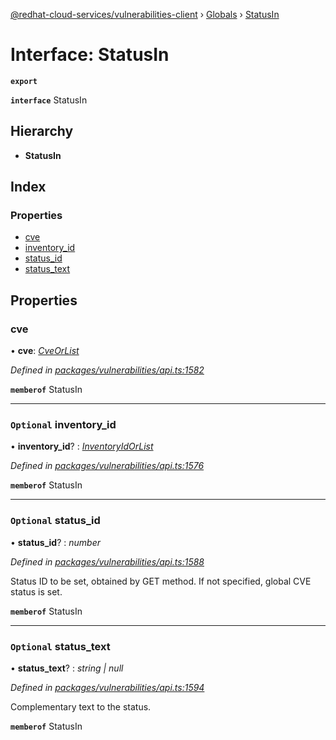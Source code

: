 [@redhat-cloud-services/vulnerabilities-client](../README.md) › [Globals](../globals.md) › [StatusIn](statusin.md)

# Interface: StatusIn

**`export`** 

**`interface`** StatusIn

## Hierarchy

* **StatusIn**

## Index

### Properties

* [cve](statusin.md#cve)
* [inventory_id](statusin.md#optional-inventory_id)
* [status_id](statusin.md#optional-status_id)
* [status_text](statusin.md#optional-status_text)

## Properties

###  cve

• **cve**: *[CveOrList](../globals.md#cveorlist)*

*Defined in [packages/vulnerabilities/api.ts:1582](https://github.com/RedHatInsights/javascript-clients/blob/master/packages/vulnerabilities/api.ts#L1582)*

**`memberof`** StatusIn

___

### `Optional` inventory_id

• **inventory_id**? : *[InventoryIdOrList](../globals.md#inventoryidorlist)*

*Defined in [packages/vulnerabilities/api.ts:1576](https://github.com/RedHatInsights/javascript-clients/blob/master/packages/vulnerabilities/api.ts#L1576)*

**`memberof`** StatusIn

___

### `Optional` status_id

• **status_id**? : *number*

*Defined in [packages/vulnerabilities/api.ts:1588](https://github.com/RedHatInsights/javascript-clients/blob/master/packages/vulnerabilities/api.ts#L1588)*

Status ID to be set, obtained by GET method. If not specified, global CVE status is set.

**`memberof`** StatusIn

___

### `Optional` status_text

• **status_text**? : *string | null*

*Defined in [packages/vulnerabilities/api.ts:1594](https://github.com/RedHatInsights/javascript-clients/blob/master/packages/vulnerabilities/api.ts#L1594)*

Complementary text to the status.

**`memberof`** StatusIn
